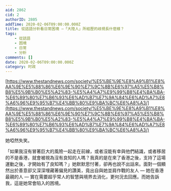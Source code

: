 ```yaml
---
aid: 2862
cid: 2
authorID: 2805
addTime: 2020-02-06T09:00:00.000Z
title: 從話語分析看日常困境 —「大陸人」所經歷的歧視長什麼樣？
tags:
    - 從話語
    - 困境
    - 日常
    - 分析
comments: []
date: 2020-02-06T09:00:00.000Z
category: 时政
---
```


[https://www.thestandnews.com/society/%E5%BE%9E%E8%A9%B1%E8%AA%9E%E5%88%86%E6%9E%90%E7%9C%8B%E6%97%A5%E5%B8%B8%E5%9B%B0%E5%A2%83-%E5%A4%A7%E9%99%B8%E4%BA%BA-%E6%89%80%E7%B6%93%E6%AD%B7%E7%9A%84%E6%AD%A7%E8%A6%96%E9%95%B7%E4%BB%80%E9%BA%BC%E6%A8%A3/](https://www.thestandnews.com/society/%E5%BE%9E%E8%A9%B1%E8%AA%9E%E5%88%86%E6%9E%90%E7%9C%8B%E6%97%A5%E5%B8%B8%E5%9B%B0%E5%A2%83-%E5%A4%A7%E9%99%B8%E4%BA%BA-%E6%89%80%E7%B6%93%E6%AD%B7%E7%9A%84%E6%AD%A7%E8%A6%96%E9%95%B7%E4%BB%80%E9%BA%BC%E6%A8%A3/)

她啞然失笑。

「如果我沒有冒著巨大的風險一起走在前線，或者沒能有幸與他們結識，或者移居的不是香港，就會被視為沒有良知的人嗎？我真的是在來了香港之後，支持了這場運動之後，才開始有了良知嗎？」她默默思忖著，卻再也說不出話來。面對一個顯然出於善意卻又深深埋藏著偏見的讚美，竟出自與她並肩作戰的友人 — 她在香港最親的人 — 實在需要超乎常人的智慧與境界去消化，更何況去回應。而她告訴我，這是她常會陷入的困境。
